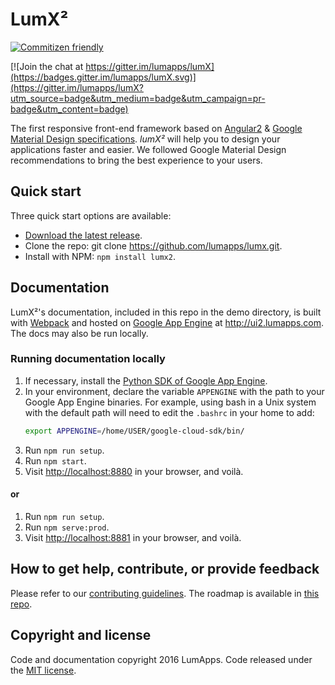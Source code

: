 # LumX²

[![Commitizen friendly](https://img.shields.io/badge/commitizen-friendly-brightgreen.svg?style=flat-square)](http://commitizen.github.io/cz-cli/)

[![Join the chat at https://gitter.im/lumapps/lumX](https://badges.gitter.im/lumapps/lumX.svg)](https://gitter.im/lumapps/lumX?utm_source=badge&utm_medium=badge&utm_campaign=pr-badge&utm_content=badge)

The first responsive front-end framework based on [Angular2][angular2] & [Google Material Design specifications][material]. *lumX²* will help you to design your applications faster and easier. We followed Google Material Design recommendations to bring the best experience to your users.

## Quick start

Three quick start options are available:

- [Download the latest release][release].
- Clone the repo: git clone https://github.com/lumapps/lumx.git.
- Install with NPM: `npm install lumx2`.

## Documentation

LumX²'s documentation, included in this repo in the demo directory, is built with [Webpack][webpack] and hosted on [Google App Engine][gae] at http://ui2.lumapps.com. The docs may also be run locally.

### Running documentation locally

1. If necessary, install the [Python SDK of Google App Engine][gaepython].
2. In your environment, declare the variable `APPENGINE` with the path to your Google App Engine binaries.
For example, using bash in a Unix system with the default path will need to edit the `.bashrc` in your home to add:
    ```bash
    export APPENGINE=/home/USER/google-cloud-sdk/bin/
    ```
3. Run `npm run setup`.
4. Run `npm start`.
5. Visit [http://localhost:8880][local-live] in your browser, and voilà.

#### or

1. Run `npm run setup`.
2. Run `npm serve:prod`.
3. Visit [http://localhost:8881][local-prod] in your browser, and voilà.

## How to get help, contribute, or provide feedback

Please refer to our [contributing guidelines](CONTRIBUTING.md). The roadmap is available in [this repo](ROADMAP.md).

## Copyright and license

Code and documentation copyright 2016 LumApps. Code released under the [MIT license](LICENSE.md).


[angular2]: https://angular.io/
[gae]: https://cloud.google.com/appengine/
[gaepython]: https://cloud.google.com/appengine/downloads
[webpack]: https://webpack.github.io/
[local-live]: http://localhost:8880
[local-prod]: http://localhost:8881
[material]: http://www.google.com/design/spec/material-design/introduction.html
[release]: https://github.com/lumapps/lumX/tags